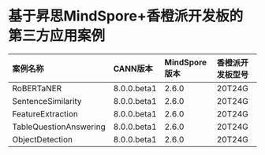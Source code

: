 # 基于昇思MindSpore+香橙派开发板的第三方应用案例

| 案例名称 | CANN版本 | MindSpore版本 | 香橙派开发板型号 |
| :----- | :----- | :----- | :----- |
| RoBERTaNER | 8.0.0.beta1 | 2.6.0 | 20T24G |
| SentenceSimilarity | 8.0.0.beta1 | 2.6.0 | 20T24G |
| FeatureExtraction | 8.0.0.beta1 | 2.6.0 | 20T24G |
| TableQuestionAnswering | 8.0.0.beta1 | 2.6.0 | 20T24G |
| ObjectDetection | 8.0.0.beta1 | 2.6.0 | 20T24G |

